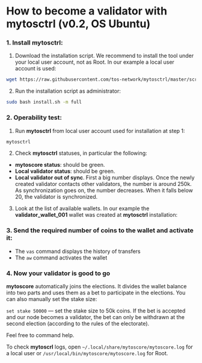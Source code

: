 # How to become a validator with mytosctrl (v0.2, OS Ubuntu)

### 1. Install mytosctrl:
1. Download the installation script. We recommend to install the tool under your local user account, not as Root. In our example a local user account is used:

```sh
wget https://raw.githubusercontent.com/tos-network/mytosctrl/master/scripts/install.sh
```

2. Run the installation script as administrator:

```sh
sudo bash install.sh -m full
```


### 2. Operability test:
1. Run **mytosctrl** from local user account used for installation at step 1:

```sh
mytosctrl
```

2. Check **mytosctrl** statuses, in particular the following:

* **mytoscore status**: should be green.
* **Local validator status**: should be green.
* **Local validator out of sync**. First a big number displays. Once the newly created validator contacts other validators, the number is around 250k. As synchronization goes on, the number decreases. When it falls below 20, the validator is synchronized.

3. Look at the list of available wallets. In our example the **validator_wallet_001** wallet was created at **mytosctrl** installation:

### 3. Send the required number of coins to the wallet and activate it:

* The `vas` command displays the history of transfers
* The `aw` command activates the wallet

### 4. Now your validator is good to go
**mytoscore** automatically joins the elections. It divides the wallet balance into two parts and uses them as a bet to participate in the elections. You can also manually set the stake size:

`set stake 50000` — set the stake size to 50k coins. If the bet is accepted and our node becomes a validator, the bet can only be withdrawn at the second election (according to the rules of the electorate).

Feel free to command help.

To check **mytoscrl** logs, open `~/.local/share/mytoscore/mytoscore.log` for a local user or `/usr/local/bin/mytoscore/mytoscore.log` for Root.
